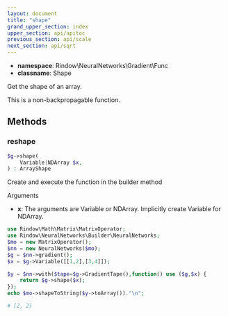 ```yaml
---
layout: document
title: "shape"
grand_upper_section: index
upper_section: api/apitoc
previous_section: api/scale
next_section: api/sqrt
---
```


- **namespace**: Rindow\NeuralNetworks\Gradient\Func
- **classname**: Shape

Get the shape of an array.

This is a non-backpropagable function.

Methods
-------

### reshape
```php
$g->shape(
    Variable|NDArray $x,
) : ArrayShape
```
Create and execute the function in the builder method

Arguments

- **x**: The arguments are Variable or NDArray. Implicitly create Variable for NDArray.

```php
use Rindow\Math\Matrix\MatrixOperator;
use Rindow\NeuralNetworks\Builder\NeuralNetworks;
$mo = new MatrixOperator();
$nn = new NeuralNetworks($mo);
$g = $nn->gradient();
$x = $g->Variable([[1,2],[3,4]]);

$y = $nn->with($tape=$g->GradientTape(),function() use ($g,$x) {
    return $g->shape($x);
});
echo $mo->shapeToString($y->toArray())."\n";

# [2, 2]

```
